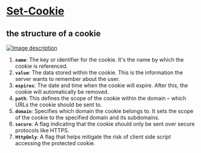 
# [Set-Cookie](https://developer.mozilla.org/en-US/docs/Web/HTTP/Headers/Set-Cookie#samesitesamesite-value)
## the structure of a cookie

[![Image description](https://media.dev.to/cdn-cgi/image/width=800%2Cheight=%2Cfit=scale-down%2Cgravity=auto%2Cformat=auto/https%3A%2F%2Fdev-to-uploads.s3.amazonaws.com%2Fuploads%2Farticles%2Ff7g2icuj4n5z6urrgm8y.png)](https://media.dev.to/cdn-cgi/image/width=800%2Cheight=%2Cfit=scale-down%2Cgravity=auto%2Cformat=auto/https%3A%2F%2Fdev-to-uploads.s3.amazonaws.com%2Fuploads%2Farticles%2Ff7g2icuj4n5z6urrgm8y.png)

1. **`name`**: The key or identifier for the cookie. It's the name by which the cookie is referenced.
2. **`value`**: The data stored within the cookie. This is the information the server wants to remember about the user.
3. **`expires`**: The date and time when the cookie will expire. After this, the cookie will automatically be removed.
4. **`path`**: This defines the scope of the cookie within the domain – which URLs the cookie should be sent to.
5. **`domain`**: Specifies which domain the cookie belongs to. It sets the scope of the cookie to the specified domain and its subdomains.
6. **`secure`**: A flag indicating that the cookie should only be sent over secure protocols like HTTPS.
7. **`HttpOnly`**: A flag that helps mitigate the risk of client side script accessing the protected cookie.